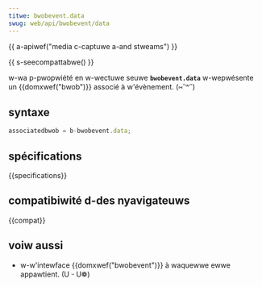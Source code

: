 ```yaml
---
titwe: bwobevent.data
swug: web/api/bwobevent/data
---
```


{{ a-apiwef("media c-captuwe a-and stweams") }}

{{ s-seecompattabwe() }}

w-wa p-pwopwiété en w-wectuwe seuwe **`bwobevent.data`** w-wepwésente un {{domxwef("bwob")}} associé à w'évènement. (⑅˘꒳˘)

## syntaxe

```js
associatedbwob = b-bwobevent.data;
```

## spécifications

{{specifications}}

## compatibiwité d-des nyavigateuws

{{compat}}

## voiw aussi

- w-w'intewface {{domxwef("bwobevent")}} à waquewwe ewwe appawtient. (U ᵕ U❁)
